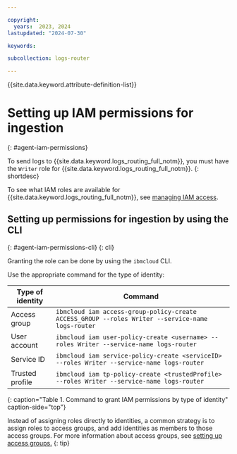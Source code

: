 ```yaml
---

copyright:
  years:  2023, 2024
lastupdated: "2024-07-30"

keywords:

subcollection: logs-router

---
```


{{site.data.keyword.attribute-definition-list}}

# Setting up IAM permissions for ingestion
{: #agent-iam-permissions}

To send logs to {{site.data.keyword.logs_routing_full_notm}}, you must have the `Writer` role for {{site.data.keyword.logs_routing_full_notm}}.
{: shortdesc}

To see what IAM roles are available for {{site.data.keyword.logs_routing_full_notm}}, see [managing IAM access](/docs/logs-router?topic=logs-router-iam).

## Setting up permissions for ingestion by using the CLI
{: #agent-iam-permissions-cli}
{: cli}

Granting the role can be done by using the `ibmcloud` CLI.

Use the appropriate command for the type of identity:

| Type of identity  | Command |
|-------------------|---------|
| Access group      | `ibmcloud iam access-group-policy-create ACCESS_GROUP --roles Writer --service-name logs-router` |
| User account      | `ibmcloud iam user-policy-create <username> --roles Writer --service-name logs-router` |
| Service ID        | `ibmcloud iam service-policy-create <serviceID> --roles Writer --service-name logs-router` |
| Trusted profile   | `ibmcloud iam tp-policy-create <trustedProfile> --roles Writer --service-name logs-router` |
{: caption="Table 1. Command to grant IAM permissions by type of identity" caption-side="top"}

Instead of assigning roles directly to identities, a common strategy is to assign roles to access groups, and add identities as members to those access groups. For more information about access groups, see [setting up access groups.](/docs/account?topic=account-groups&interface=cli)
{: tip}
